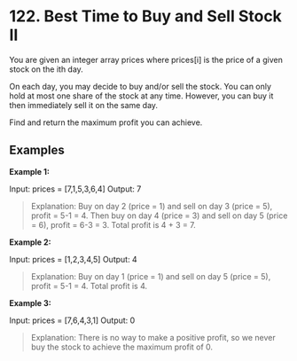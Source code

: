 # 122. Best Time to Buy and Sell Stock II
You are given an integer array prices where prices[i] is the price of a given stock on the ith day.

On each day, you may decide to buy and/or sell the stock. You can only hold at most one share of the stock at any time. However, you can buy it then immediately sell it on the same day.

Find and return the maximum profit you can achieve.


## Examples


**Example 1:**

Input: prices = [7,1,5,3,6,4]
Output: 7
> Explanation: Buy on day 2 (price = 1) and sell on day 3 (price = 5), profit = 5-1 = 4.
Then buy on day 4 (price = 3) and sell on day 5 (price = 6), profit = 6-3 = 3.
Total profit is 4 + 3 = 7.


**Example 2:**

Input: prices = [1,2,3,4,5]
Output: 4
> Explanation: Buy on day 1 (price = 1) and sell on day 5 (price = 5), profit = 5-1 = 4.
Total profit is 4.


**Example 3:**

Input: prices = [7,6,4,3,1]
Output: 0
> Explanation: There is no way to make a positive profit, so we never buy the stock to achieve the maximum profit of 0.